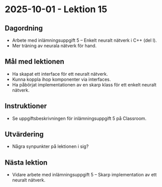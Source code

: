 # 2025-10-01 - Lektion 15

## Dagordning
* Arbete med inlämningsuppgift 5 – Enkelt neuralt nätverk i C++ (del I).
* Mer träning av neurala nätverk för hand.

## Mål med lektionen
* Ha skapat ett interface för ett neuralt nätverk.
* Kunna koppla ihop komponenter via interfaces.
* Ha påbörjat implementationen av en skarp klass för ett enkelt neuralt nätverk.

## Instruktioner
* Se uppgiftsbeskrivningen för inlämningsuppgift 5 på Classroom.

## Utvärdering
* Några synpunkter på lektionen i sig?

## Nästa lektion
* Vidare arbete med inlämningsuppgift 5 – Skarp implementation av ett neuralt nätverk.